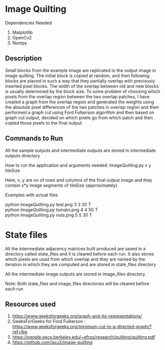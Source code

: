 # Image Quilting

Dependencies Needed
1. Matplotlib
2. OpenCv2
3. Numpy

## Description

Small blocks from the example image are replicated to the output image in image quilting. 
The initial block is copied at random, and then following blocks are placed in such a way
that they partially overlap with previously inserted pixel blocks. The width of the overlap
between old and new blocks is usually determined by the block size. To solve problem of 
choosing which pixels from the overlap region between the two overlap patches,
I have created a graph from the overlap region and generated the weights using the absolute
pixel differences of the two patches in overlap region and then performed a graph cut using 
Ford Fulkerson algorithm and then based on graph cut output, decided on which pixels go from which
patch and then copied those pixels to the final output.

## Commands to Run
All the sample outputs and intermediate outputs are stored in intermediate outputs directory

How to run the application and arguments needed:
    ImageQuilting.py <path-to-sample-image> x y tileSize

Here, x, y are no of rows and columns of the final output image and they contain x*y image segments 
of tileSize (approximately)


Examples with actual files

python ImageQuilting.py test.png 3 3 20 T
<br>
python ImageQuilting.py tomato.png 4 4 50 T
<br>
python ImageQuilting.py nuts.png 5 5 30 T


# State files
All the intermediate adjacency matrices built produced are saved in a directory called
state_files and it is cleared before each run. It also stores which pixels are used from which overlap and
they are named by the iteration in which they are computed and are stored in state_files directory

All the intermediate image outputs are stored in image_files directory.

Note: Both state_files and image_files directories will be cleared before each run

## Resources used
1. https://www.geeksforgeeks.org/graph-and-its-representations/
2. GeeksForGeeks for Ford Fulkerson : https://www.geeksforgeeks.org/minimum-cut-in-a-directed-graph/?ref=lbp
3. https://people.eecs.berkeley.edu/~efros/research/quilting/quilting.pdf
4. https://github.com/axu2/image-quilting

